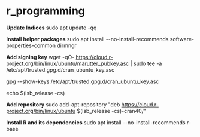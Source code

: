 # r_programming

**Update Indices**
sudo apt update -qq

**Install helper packages**
sudo apt install --no-install-recommends software-properties-common dirmngr

**Add signing key**
wget -qO- https://cloud.r-project.org/bin/linux/ubuntu/marutter_pubkey.asc | sudo tee -a /etc/apt/trusted.gpg.d/cran_ubuntu_key.asc

gpg --show-keys /etc/apt/trusted.gpg.d/cran_ubuntu_key.asc 

echo $(lsb_release -cs)

**Add repository**
sudo add-apt-repository "deb https://cloud.r-project.org/bin/linux/ubuntu $(lsb_release -cs)-cran40/"

**Install R and its dependencies**
sudo apt install --no-install-recommends r-base

